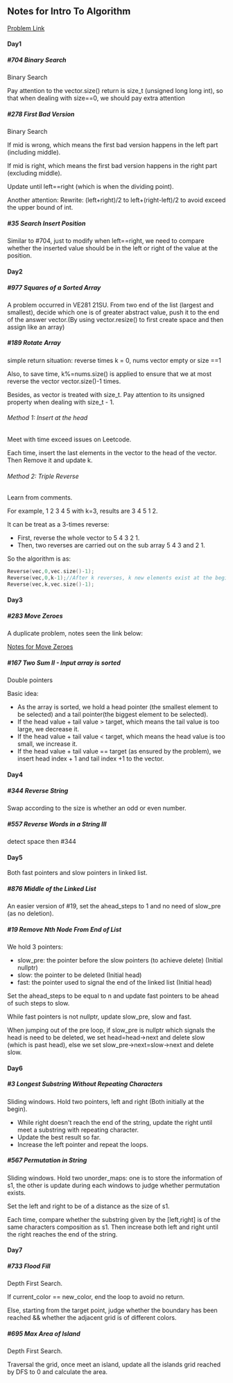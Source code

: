 ## Notes for Intro To Algorithm

[Problem Link](https://leetcode-cn.com/study-plan/algorithms/)

#### Day1

##### #704 Binary Search

Binary Search

Pay attention to the vector.size() return is size_t (unsigned long long int), so that when dealing with size==0, we should pay extra attention

##### #278 First Bad Version

Binary Search

If mid is wrong, which means the first bad version happens in the left part (including middle).

If mid is right, which means the first bad version happens in the right part (excluding middle).

Update until left==right (which is when the dividing point).

Another attention: Rewrite: (left+right)/2 to left+(right-left)/2 to avoid exceed the upper bound of int.

##### #35 Search Insert Position

Similar to #704, just to modify when left==right, we need to compare whether the inserted value should be in the left or right of the value at the position.

#### Day2

##### #977 Squares of a Sorted Array

A problem occurred in VE281 21SU. From two end of the list (largest and smallest), decide which one is of greater abstract value, push it to the end of the answer vector.(By using vector.resize() to first create space and then assign like an array)

##### #189 Rotate Array

simple return situation: reverse times k = 0, nums vector empty or size ==1

Also, to save time, k%=nums.size() is applied to ensure that we at most reverse the vector vector.size()-1 times.

Besides, as vector is treated with size_t. Pay attention to its unsigned property when dealing with size_t - 1.

###### Method 1: Insert at the head

Meet with time exceed issues on Leetcode.

Each time, insert the last elements in the vector to the head of the vector. Then Remove it and update k.

###### Method 2: Triple Reverse

Learn from comments.

For example, 1 2 3 4 5 with k=3, results are 3 4 5 1 2.

It can be treat as a 3-times reverse:

- First, reverse the whole vector to 5 4 3 2 1.
- Then, two reverses are carried out on the sub array 5 4 3 and 2 1.

So the algorithm is as:

```C++
Reverse(vec,0,vec.size()-1);
Reverse(vec,0,k-1);//After k reverses, k new elements exist at the beginning.
Reverse(vec,k,vec.size()-1);
```

#### Day3

##### #283 Move Zeroes

A duplicate problem, notes seen the link below:

[Notes for Move Zeroes](https://github.com/Kevin-ZhangClutchit/Leetcode_pratice/blob/main/Data_structure_basic_14_days/Notes.md#283)

##### #167 Two Sum II - Input array is sorted

Double pointers

Basic idea:

- As the array is sorted, we hold a head pointer (the smallest element to be selected) and a tail pointer(the biggest element to be selected).
- If the head value + tail value > target, which means the tail value is too large, we decrease it.
- If the head value + tail value < target, which means the head value is too small, we increase it.
- If the head value + tail value == target (as ensured by the problem), we insert head index + 1 and tail index +1 to the vector.

#### Day4

##### #344 Reverse String

Swap according to the size is whether an odd or even number.

##### #557 Reverse Words in a String III

detect space then #344

#### Day5

Both fast pointers and slow pointers in linked list.

##### #876 Middle of the Linked List

An easier version of #19, set the ahead_steps to 1 and no need of slow_pre (as no deletion).

##### #19 Remove Nth Node From End of List

We hold 3 pointers:

- slow_pre: the pointer before the slow pointers (to achieve delete) (Initial nullptr)
- slow: the pointer to be deleted (Initial head)
- fast: the pointer used to signal the end of the linked list (Initial head)

Set the ahead_steps to be equal to n and update fast pointers to be ahead of such steps to slow.

While fast pointers is not nullptr, update slow_pre, slow and fast.

When jumping out of the pre loop, if slow_pre is nullptr which signals the head is need to be deleted, we set head=head->next and delete slow (which is past head), else we set slow_pre->next=slow->next and delete slow.

#### Day6

##### #3 Longest Substring Without Repeating Characters

Sliding windows. Hold two pointers, left and right (Both initially at the begin).

- While right doesn't reach the end of the string, update the right until meet a substring with repeating character.
- Update the best result so far.
- Increase the left pointer and repeat the loops.

##### #567 Permutation in String

Sliding windows. Hold two unorder_maps: one is to store the information of s1, the other is update during each windows to judge whether permutation exists.

Set the left and right to be of a distance as the size of s1.

Each time, compare whether the substring given by the [left,right] is of the same characters composition as s1. Then increase both left and right until the right reaches the end of the string.

#### Day7

##### #733 Flood Fill

Depth First Search.

If current_color == new_color, end the loop to avoid no return.

Else, starting from the target point, judge whether the boundary has been reached && whether the adjacent grid is of different colors.

##### #695 Max Area of Island

Depth First Search.

Traversal the grid, once meet an island, update all the islands grid reached by DFS to 0 and calculate the area.
